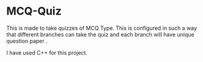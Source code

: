 # MCQ-Quiz

This is made to take quizzes of MCQ Type. This is configured in such a way that different branches can take the quiz and each branch will have unique question paper .

I have used C++ for this project.
